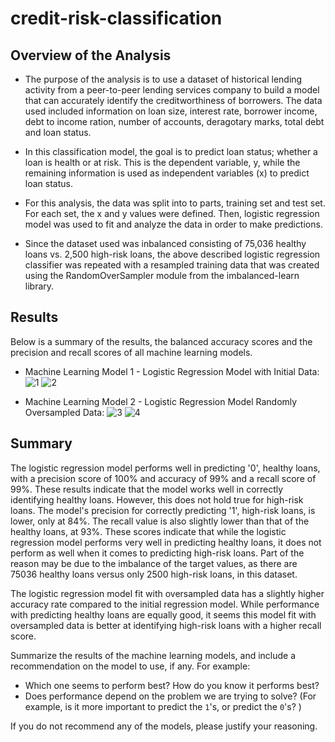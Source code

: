 # credit-risk-classification

## Overview of the Analysis

* The purpose of the analysis is to use a dataset of historical lending activity from a peer-to-peer lending services company to build a model that can accurately identify the creditworthiness of borrowers. The data used included information on loan size, interest rate, borrower income, debt to income ration, number of accounts, deragotary marks, total debt and loan status.</br>

* In this classification model, the goal is to predict loan status; whether a loan is health or at risk. This is the dependent variable, y, while the remaining information is used as independent variables (x) to predict loan status. </br>

* For this analysis, the data was split into to parts, training set and test set. For each set, the x and y values were defined. Then, logistic regression model was used to fit and analyze the data in order to make predictions. </br>

* Since the dataset used was inbalanced consisting of 75,036 healthy loans vs. 2,500 high-risk loans, the above described logistic regression classifier was repeated with a resampled training data that was created using the RandomOverSampler module from the imbalanced-learn library. 

## Results

Below is a summary of the results, the balanced accuracy scores and the precision and recall scores of all machine learning models.

* Machine Learning Model 1 - Logistic Regression Model with Initial Data:
![1](https://user-images.githubusercontent.com/118090932/234967436-ff9ee31a-835d-45b9-9ff5-05a1256df428.png)
![2](https://user-images.githubusercontent.com/118090932/234967448-bb7e8dad-72da-46f9-b23f-fa1b03eb0dfc.png)

* Machine Learning Model 2 - Logistic Regression Model Randomly Oversampled Data:
![3](https://user-images.githubusercontent.com/118090932/234967498-05da75fc-c846-478e-be3e-bd8c928b73bd.png)
![4](https://user-images.githubusercontent.com/118090932/234967516-0f5b6407-077a-4738-9068-3f204ade5877.png)

## Summary

The logistic regression model performs well in predicting '0', healthy loans, with a precision score of 100% and accuracy of 99% and a recall score of 99%. These results indicate that the model works well in correctly identifying healthy loans. However, this does not hold true for high-risk loans. The model's precision for correctly predicting '1', high-risk loans, is lower, only at 84%. The recall value is also slightly lower than that of the healthy loans, at 93%. These scores indicate that while the logistic regression model performs very well in predicting healthy loans, it does not perform as well when it comes to predicting high-risk loans. Part of the reason may be due to the imbalance of the target values, as there are 75036 healthy loans versus only 2500 high-risk loans, in this dataset.

The logistic regression model fit with oversampled data has a slightly higher accuracy rate compared to the initial regression model. While performance with predicting healthy loans are equally good, it seems this model fit with oversampled data is better at identifying high-risk loans with a higher recall score.

Summarize the results of the machine learning models, and include a recommendation on the model to use, if any. For example:
* Which one seems to perform best? How do you know it performs best?
* Does performance depend on the problem we are trying to solve? (For example, is it more important to predict the `1`'s, or predict the `0`'s? )

If you do not recommend any of the models, please justify your reasoning.
